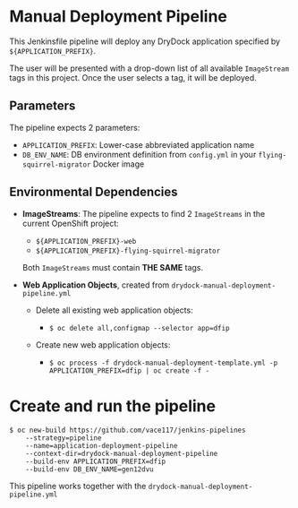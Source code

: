 # Manual Deployment Pipeline

This Jenkinsfile pipeline will deploy any DryDock application specified by `${APPLICATION_PREFIX}`. 

The user will be presented with a drop-down list of all available `ImageStream` tags in this project. Once the user selects a tag, it will be deployed. 

## Parameters
The pipeline expects 2 parameters:
  * `APPLICATION_PREFIX`: Lower-case abbreviated application name
  * `DB_ENV_NAME`: DB environment definition from `config.yml` in your `flying-squirrel-migrator` Docker image

## Environmental Dependencies
* **ImageStreams**: The pipeline expects to find 2 `ImageStreams` in the current OpenShift project:
  * `${APPLICATION_PREFIX}-web`
  * `${APPLICATION_PREFIX}-flying-squirrel-migrator`

  Both `ImageStreams` must contain **THE SAME** tags.

* **Web Application Objects**, created from `drydock-manual-deployment-pipeline.yml`
  * Delete all existing web application objects: 
    * `$ oc delete all,configmap --selector app=dfip` 
  
  * Create new web application objects: 
    * `$ oc process -f drydock-manual-deployment-template.yml -p APPLICATION_PREFIX=dfip | oc create -f -`

# Create and run the pipeline
```
$ oc new-build https://github.com/vace117/jenkins-pipelines
    --strategy=pipeline
    --name=application-deployment-pipeline
    --context-dir=drydock-manual-deployment-pipeline
    --build-env APPLICATION_PREFIX=dfip
    --build-env DB_ENV_NAME=gen12dvu
```

This pipeline works together with the `drydock-manual-deployment-pipeline.yml`